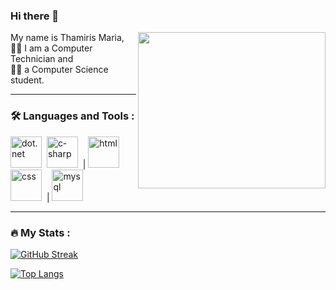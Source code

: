 ### Hi there 👋

<img align="right" width="300" height="250" src="https://user-images.githubusercontent.com/73439911/176591307-6ad8c851-23f1-41ee-8fd4-f3696483bd1a.gif">

My name is Thamiris Maria, <br>
👩‍💻 I am a Computer Technician and <br>
👩‍🎓 a Computer Science student.

<!--
**ThamirisMaria/ThamirisMaria** is a ✨ _special_ ✨ repository because its `README.md` (this file) appears on your GitHub profile.

Here are some ideas to get you started:

- 🔭 I’m currently working on ...
- 🌱 I’m currently learning ...
- 👯 I’m looking to collaborate on ...
- 🤔 I’m looking for help with ...
- 💬 Ask me about ...
- 📫 How to reach me: ...
- 😄 Pronouns: ...
- ⚡ Fun fact: ...
-->
---
### :hammer_and_wrench: Languages and Tools :

<img src="https://user-images.githubusercontent.com/73439911/176581909-3874342d-ba18-4529-bf6b-550ef3e96317.svg" alt="dot.net" height="50" width="50"/>&nbsp;
<img src="https://user-images.githubusercontent.com/73439911/176581777-b191f130-3b1a-4827-8041-6a6d030bcce8.svg" alt="c-sharp" height="50" width="50"/>&nbsp; | 
<img src="https://user-images.githubusercontent.com/73439911/176584004-4ae4d895-875d-4368-996f-d3e29835e306.svg" alt="html" height="50" width="50"/>&nbsp;
<img src="https://user-images.githubusercontent.com/73439911/176584178-3e67282b-0a66-4846-a152-4045012cb713.svg" alt="css" height="50" width="50"/>&nbsp; | 
<img src="https://user-images.githubusercontent.com/73439911/176584329-56924e91-e560-4c8e-921d-c0eabd6b481e.svg" alt="mysql" height="50" width="50"/>&nbsp;

---
### :fire: My Stats :

[![GitHub Streak](http://github-readme-streak-stats.herokuapp.com?user=ThamirisMaria&theme=nightowl&hide_border=true&background=522A45&fire=FECF4B&ring=FECF4B&currStreakNum=C691E9&sideLabels=FECF4B&currStreakLabel=FECF4B&dates=C691E9)](https://git.io/streak-stats)

[![Top Langs](https://github-readme-stats.vercel.app/api/top-langs/?username=ThamirisMaria)](https://github.com/anuraghazra/github-readme-stats)
